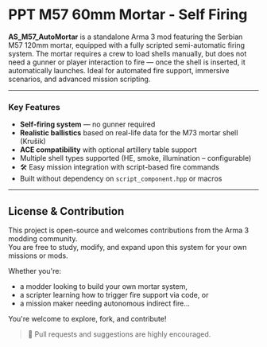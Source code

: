 # PPT M57 60mm Mortar - Self Firing

**AS_M57_AutoMortar** is a standalone Arma 3 mod featuring the Serbian M57 120mm mortar, equipped with a fully scripted semi-automatic firing system.
The mortar requires a crew to load shells manually, but does not need a gunner or player interaction to fire — once the shell is inserted, it automatically launches.
Ideal for automated fire support, immersive scenarios, and advanced mission scripting.

---

### Key Features ### 

-  **Self-firing system** — no gunner required
-  **Realistic ballistics** based on real-life data for the M73 mortar shell (Krušik)
-  **ACE compatibility** with optional artillery table support
-  Multiple shell types supported (HE, smoke, illumination – configurable)
- 🛠 Easy mission integration with script-based fire commands
-  Built without dependency on `script_component.hpp` or macros

---

##  License & Contribution ##

This project is open-source and welcomes contributions from the Arma 3 modding community.  
You are free to study, modify, and expand upon this system for your own missions or mods.

Whether you're:
- a modder looking to build your own mortar system,
- a scripter learning how to trigger fire support via code, or
- a mission maker needing autonomous indirect fire...

You're welcome to explore, fork, and contribute!

> 🔧 Pull requests and suggestions are highly encouraged.
